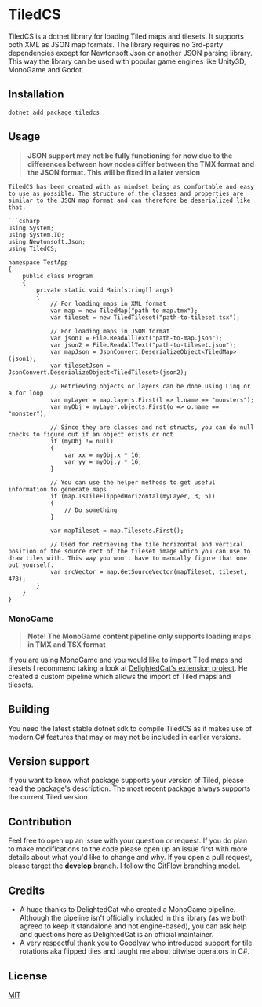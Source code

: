 # TiledCS
TiledCS is a dotnet library for loading Tiled maps and tilesets. It supports both XML as JSON map formats. The library requires no 3rd-party dependencies except for Newtonsoft.Json or another JSON parsing library. This way the library can be used with popular game engines like Unity3D, MonoGame and Godot.

## Installation
```
dotnet add package tiledcs
```

## Usage
> **JSON support may not be fully functioning for now due to the differences between how nodes differ between the TMX format and the JSON format. This will be fixed in a later version**
```
TiledCS has been created with as mindset being as comfortable and easy to use as possible. The structure of the classes and properties are similar to the JSON map format and can therefore be deserialized like that.

```csharp
using System;
using System.IO;
using Newtonsoft.Json;
using TiledCS;

namespace TestApp
{
    public class Program
    {
        private static void Main(string[] args)
        {
            // For loading maps in XML format
            var map = new TiledMap("path-to-map.tmx");        
            var tileset = new TiledTileset("path-to-tileset.tsx");
            
            // For loading maps in JSON format
            var json1 = File.ReadAllText("path-to-map.json");
            var json2 = File.ReadAllText("path-to-tileset.json");
            var mapJson = JsonConvert.DeserializeObject<TiledMap>(json1);
            var tilesetJson = JsonConvert.DeserializeObject<TiledTileset>(json2);
            
            // Retrieving objects or layers can be done using Linq or a for loop
            var myLayer = map.layers.First(l => l.name == "monsters");
            var myObj = myLayer.objects.First(o => o.name == "monster");
            
            // Since they are classes and not structs, you can do null checks to figure out if an object exists or not
            if (myObj != null)
            {
                var xx = myObj.x * 16;
                var yy = myObj.y * 16;
            }
            
            // You can use the helper methods to get useful information to generate maps
            if (map.IsTileFlippedHorizontal(myLayer, 3, 5))
            {
                // Do something
            }
            
            var mapTileset = map.Tilesets.First();
            
            // Used for retrieving the tile horizontal and vertical position of the source rect of the tileset image which you can use to draw tiles with. This way you won't have to manually figure that one out yourself.
            var srcVector = map.GetSourceVector(mapTileset, tileset, 478);
        }
    }
}
```

### MonoGame
> **Note! The MonoGame content pipeline only supports loading maps in TMX and TSX format**

If you are using MonoGame and you would like to import Tiled maps and tilesets I recommend taking a look at [DelightedCat's extension project](https://github.com/DelightedCat/TiledCS.Extensions.MonoGame). He created a custom pipeline which allows the import of Tiled maps and tilesets.

## Building
You need the latest stable dotnet sdk to compile TiledCS as it makes use of modern C# features that may or may not be included in earlier versions.

## Version support
If you want to know what package supports your version of Tiled, please read the package's description. The most recent package always supports the current Tiled version.

## Contribution
Feel free to open up an issue with your question or request. If you do plan to make modifications to the code please open up an issue first with more details about what you'd like to change and why. If you open a pull request, please target the **develop** branch. I follow the [GitFlow branching model](https://www.atlassian.com/git/tutorials/comparing-workflows/gitflow-workflow).

## Credits
* A huge thanks to DelightedCat who created a MonoGame pipeline. Although the pipeline isn't officially included in this library (as we both agreed to keep it standalone and not engine-based), you can ask help and questions here as DelightedCat is an official maintainer.
* A very respectful thank you to Goodlyay who introduced support for tile rotations aka flipped tiles and taught me about bitwise operators in C#.

## License
[MIT](LICENSE)
